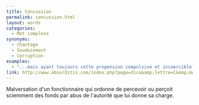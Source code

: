 ```yaml
---
title: Concussion
permalink: concussion.html
layout: words
categories:
  - Mot complexe
synonyms:
  - Chantage
  - Soudoiement
  - Corruption
examples:
  - "...mais ayant toujours cette propension compulsive et incoercible à quelque malversation, prévarication et autre concussion, la prudence est de mise."
link: http://www.absurditis.com/index.php?page=dico&amp;lettre=C&amp;mot=Concussion
---
```


Malversation d'un fonctionnaire qui ordonne de percevoir ou perçoit sciemment des fonds par abus de l'autorité que lui donne sa charge.
